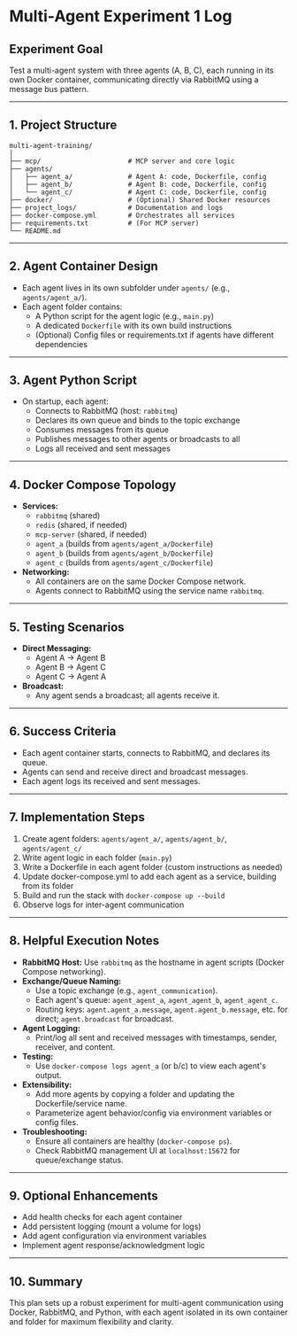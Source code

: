 # Multi-Agent Experiment 1 Log

## Experiment Goal
Test a multi-agent system with three agents (A, B, C), each running in its own Docker container, communicating directly via RabbitMQ using a message bus pattern.

---

## 1. Project Structure

```
multi-agent-training/
│
├── mcp/                      # MCP server and core logic
├── agents/
│   ├── agent_a/              # Agent A: code, Dockerfile, config
│   ├── agent_b/              # Agent B: code, Dockerfile, config
│   └── agent_c/              # Agent C: code, Dockerfile, config
├── docker/                   # (Optional) Shared Docker resources
├── project_logs/             # Documentation and logs
├── docker-compose.yml        # Orchestrates all services
├── requirements.txt          # (For MCP server)
└── README.md
```

---

## 2. Agent Container Design
- Each agent lives in its own subfolder under `agents/` (e.g., `agents/agent_a/`).
- Each agent folder contains:
  - A Python script for the agent logic (e.g., `main.py`)
  - A dedicated `Dockerfile` with its own build instructions
  - (Optional) Config files or requirements.txt if agents have different dependencies

---

## 3. Agent Python Script
- On startup, each agent:
  - Connects to RabbitMQ (host: `rabbitmq`)
  - Declares its own queue and binds to the topic exchange
  - Consumes messages from its queue
  - Publishes messages to other agents or broadcasts to all
  - Logs all received and sent messages

---

## 4. Docker Compose Topology
- **Services:**
  - `rabbitmq` (shared)
  - `redis` (shared, if needed)
  - `mcp-server` (shared, if needed)
  - `agent_a` (builds from `agents/agent_a/Dockerfile`)
  - `agent_b` (builds from `agents/agent_b/Dockerfile`)
  - `agent_c` (builds from `agents/agent_c/Dockerfile`)
- **Networking:**
  - All containers are on the same Docker Compose network.
  - Agents connect to RabbitMQ using the service name `rabbitmq`.

---

## 5. Testing Scenarios
- **Direct Messaging:**
  - Agent A → Agent B
  - Agent B → Agent C
  - Agent C → Agent A
- **Broadcast:**
  - Any agent sends a broadcast; all agents receive it.

---

## 6. Success Criteria
- Each agent container starts, connects to RabbitMQ, and declares its queue.
- Agents can send and receive direct and broadcast messages.
- Each agent logs its received and sent messages.

---

## 7. Implementation Steps
1. Create agent folders: `agents/agent_a/`, `agents/agent_b/`, `agents/agent_c/`
2. Write agent logic in each folder (`main.py`)
3. Write a Dockerfile in each agent folder (custom instructions as needed)
4. Update docker-compose.yml to add each agent as a service, building from its folder
5. Build and run the stack with `docker-compose up --build`
6. Observe logs for inter-agent communication

---

## 8. Helpful Execution Notes
- **RabbitMQ Host:** Use `rabbitmq` as the hostname in agent scripts (Docker Compose networking).
- **Exchange/Queue Naming:**
  - Use a topic exchange (e.g., `agent_communication`).
  - Each agent's queue: `agent_agent_a`, `agent_agent_b`, `agent_agent_c`.
  - Routing keys: `agent.agent_a.message`, `agent.agent_b.message`, etc. for direct; `agent.broadcast` for broadcast.
- **Agent Logging:**
  - Print/log all sent and received messages with timestamps, sender, receiver, and content.
- **Testing:**
  - Use `docker-compose logs agent_a` (or b/c) to view each agent's output.
- **Extensibility:**
  - Add more agents by copying a folder and updating the Dockerfile/service name.
  - Parameterize agent behavior/config via environment variables or config files.
- **Troubleshooting:**
  - Ensure all containers are healthy (`docker-compose ps`).
  - Check RabbitMQ management UI at `localhost:15672` for queue/exchange status.

---

## 9. Optional Enhancements
- Add health checks for each agent container
- Add persistent logging (mount a volume for logs)
- Add agent configuration via environment variables
- Implement agent response/acknowledgment logic

---

## 10. Summary
This plan sets up a robust experiment for multi-agent communication using Docker, RabbitMQ, and Python, with each agent isolated in its own container and folder for maximum flexibility and clarity. 